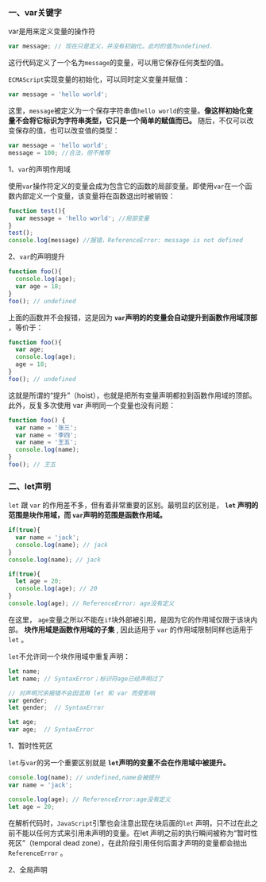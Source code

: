 ###  一、var关键字

var是用来定义变量的操作符

```javascript
var message; // 现在只是定义，并没有初始化。此时的值为undefined.
```

这行代码定义了一个名为`message`的变量，可以用它保存任何类型的值。

`ECMAScript`实现变量的初始化，可以同时定义变量并赋值：

```javascript
var message = 'hello world';
```

这里，`message`被定义为一个保存字符串值`hello world`的变量。**像这样初始化变量不会将它标识为字符串类型，它只是一个简单的赋值而已。** 随后，不仅可以改变保存的值，也可以改变值的类型：

```javascript
var message = 'hello world';
message = 100; //合法，但不推荐
```

1、`var`的声明作用域

使用`var`操作符定义的变量会成为包含它的函数的局部变量。即使用`var`在一个函数内部定义一个变量，该变量将在函数退出时被销毁：

```javascript
function test(){
  var message = 'hello world'; //局部变量
}
test();
console.log(message) //报错，ReferenceError: message is not defined
```

2、`var`的声明提升

```javascript
function foo(){
  console.log(age);
  var age = 18;
}
foo(); // undefined
```

上面的函数并不会报错，这是因为 **`var`声明的的变量会自动提升到函数作用域顶部** ，等价于：

```javascript
function foo(){
  var age;
  console.log(age);
  age = 18;
}
foo(); // undefined
```

这就是所谓的“提升”（hoist），也就是把所有变量声明都拉到函数作用域的顶部。此外，反复多次使用 var 声明同一个变量也没有问题：

```javascript
function foo() {
  var name = '张三';
  var name = '李四';
  var name = '王五';
  console.log(name);
}
foo(); // 王五
```

### 二、let声明

`let` 跟 `var` 的作用差不多，但有着非常重要的区别。最明显的区别是， **`let` 声明的范围是块作用域，而 `var`声明的范围是函数作用域。** 

```javascript
if(true){
  var name = 'jack';
  console.log(name); // jack
}
console.log(name); // jack
```

```javascript
if(true){
  let age = 20;
  console.log(age); // 20
}
console.log(age); // ReferenceError: age没有定义
```

在这里， `age`变量之所以不能在`if`块外部被引用，是因为它的作用域仅限于该块内部。 **块作用域是函数作用域的子集**  , 因此适用于 `var` 的作用域限制同样也适用于 `let` 。

`let`不允许同一个块作用域中重复声明：

```javascript
let name;
let name; // SyntaxError；标识符age已经声明过了

// 对声明冗余报错不会因混用 let 和 var 而受影响
var gender;
let gender;  // SyntaxError

let age;
var age;  // SyntaxError
```

1、暂时性死区

`let`与`var`的另一个重要区别就是 **`let`声明的变量不会在作用域中被提升。**

```javascript
console.log(name); // undefined,name会被提升
var name = 'jack';

console.log(age); // ReferenceError:age没有定义
let age = 20;
```

在解析代码时，`JavaScript`引擎也会注意出现在块后面的`let` 声明，只不过在此之前不能以任何方式来引用未声明的变量。在let 声明之前的执行瞬间被称为“暂时性死区”（temporal dead zone），在此阶段引用任何后面才声明的变量都会抛出`ReferenceError` 。

2、全局声明